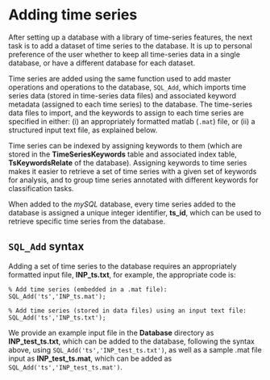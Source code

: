 # Adding time series

After setting up a database with a library of time-series features, the next task is to add a dataset of time series to the database. It is up to personal preference of the user whether to keep all time-series data in a single database, or have a different database for each dataset.

Time series are added using the same function used to add master operations and operations to the database, `SQL_Add`, which imports time series data \(stored in time-series data files\) and associated keyword metadata \(assigned to each time series\) to the database. The time-series data files to import, and the keywords to assign to each time series are specified in either: \(i\) an appropriately formatted matlab \(`.mat`\) file, or \(ii\) a structured input text file, as explained below.

Time series can be indexed by assigning keywords to them \(which are stored in the **TimeSeriesKeywords** table and associated index table, **TsKeywordsRelate** of the database\). Assigning keywords to time series makes it easier to retrieve a set of time series with a given set of keywords for analysis, and to group time series annotated with different keywords for classification tasks.

When added to the _mySQL_ database, every time series added to the database is assigned a unique integer identifier, **ts\_id**, which can be used to retrieve specific time series from the database.

## `SQL_Add` syntax

Adding a set of time series to the database requires an appropriately formatted input file, **INP\_ts.txt**, for example, the appropriate code is:

```text
% Add time series (embedded in a .mat file):
SQL_Add('ts','INP_ts.mat');

% Add time series (stored in data files) using an input text file:
SQL_Add('ts','INP_ts.txt');
```

We provide an example input file in the **Database** directory as **INP\_test\_ts.txt**, which can be added to the database, following the syntax above, using `SQL_Add('ts','INP_test_ts.txt')`, as well as a sample .mat file input as **INP\_test\_ts.mat**, which can be added as `SQL_Add('ts','INP_test_ts.mat')`.

